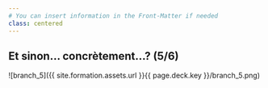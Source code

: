 ```yaml
---
# You can insert information in the Front-Matter if needed
class: centered
---
```

## Et sinon... concrètement...? (5/6)

![branch_5]({{ site.formation.assets.url }}{{ page.deck.key }}/branch_5.png)
